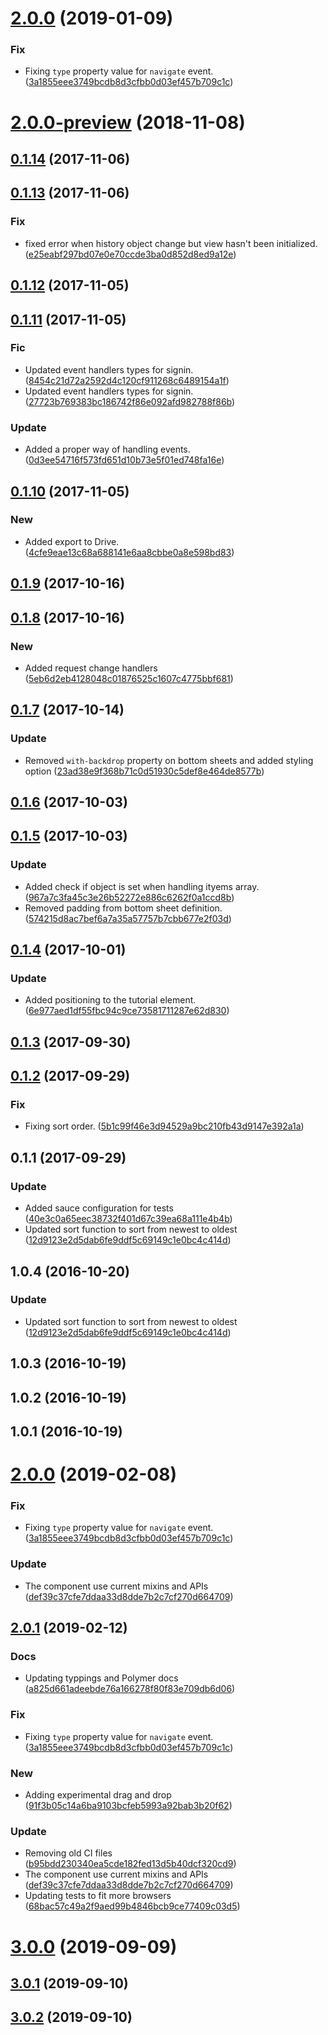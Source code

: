 <a name="2.0.0"></a>
# [2.0.0](https://github.com/advanced-rest-client/history-panel/compare/0.1.13...2.0.0) (2019-01-09)


### Fix

* Fixing `type` property  value for `navigate` event. ([3a1855eee3749bcdb8d3cfbb0d03ef457b709c1c](https://github.com/advanced-rest-client/history-panel/commit/3a1855eee3749bcdb8d3cfbb0d03ef457b709c1c))



<a name="2.0.0-preview"></a>
# [2.0.0-preview](https://github.com/advanced-rest-client/history-panel/compare/0.1.13...2.0.0-preview) (2018-11-08)




<a name="0.1.14"></a>
## [0.1.14](https://github.com/advanced-rest-client/history-panel/compare/0.1.13...0.1.14) (2017-11-06)




<a name="0.1.13"></a>
## [0.1.13](https://github.com/advanced-rest-client/history-panel/compare/0.1.12...0.1.13) (2017-11-06)


### Fix

* fixed error when history object change but view hasn't been initialized. ([e25eabf297bd07e0e70ccde3ba0d852d8ed9a12e](https://github.com/advanced-rest-client/history-panel/commit/e25eabf297bd07e0e70ccde3ba0d852d8ed9a12e))



<a name="0.1.12"></a>
## [0.1.12](https://github.com/advanced-rest-client/history-panel/compare/0.1.11...0.1.12) (2017-11-05)




<a name="0.1.11"></a>
## [0.1.11](https://github.com/advanced-rest-client/history-panel/compare/0.1.10...0.1.11) (2017-11-05)


### Fic

* Updated event handlers types for signin. ([8454c21d72a2592d4c120cf911268c6489154a1f](https://github.com/advanced-rest-client/history-panel/commit/8454c21d72a2592d4c120cf911268c6489154a1f))
* Updated event handlers types for signin. ([27723b769383bc186742f86e092afd982788f86b](https://github.com/advanced-rest-client/history-panel/commit/27723b769383bc186742f86e092afd982788f86b))

### Update

* Added a proper way of handling events. ([0d3ee54716f573fd651d10b73e5f01ed748fa16e](https://github.com/advanced-rest-client/history-panel/commit/0d3ee54716f573fd651d10b73e5f01ed748fa16e))



<a name="0.1.10"></a>
## [0.1.10](https://github.com/advanced-rest-client/history-panel/compare/0.1.9...0.1.10) (2017-11-05)


### New

* Added export to Drive. ([4cfe9eae13c68a688141e6aa8cbbe0a8e598bd83](https://github.com/advanced-rest-client/history-panel/commit/4cfe9eae13c68a688141e6aa8cbbe0a8e598bd83))



<a name="0.1.9"></a>
## [0.1.9](https://github.com/advanced-rest-client/history-panel/compare/0.1.8...0.1.9) (2017-10-16)




<a name="0.1.8"></a>
## [0.1.8](https://github.com/advanced-rest-client/history-panel/compare/0.1.7...0.1.8) (2017-10-16)


### New

* Added request change handlers ([5eb6d2eb4128048c01876525c1607c4775bbf681](https://github.com/advanced-rest-client/history-panel/commit/5eb6d2eb4128048c01876525c1607c4775bbf681))



<a name="0.1.7"></a>
## [0.1.7](https://github.com/advanced-rest-client/history-panel/compare/0.1.6...0.1.7) (2017-10-14)


### Update

* Removed `with-backdrop` property on bottom sheets and added styling option ([23ad38e9f368b71c0d51930c5def8e464de8577b](https://github.com/advanced-rest-client/history-panel/commit/23ad38e9f368b71c0d51930c5def8e464de8577b))



<a name="0.1.6"></a>
## [0.1.6](https://github.com/advanced-rest-client/history-panel/compare/0.1.5...0.1.6) (2017-10-03)




<a name="0.1.5"></a>
## [0.1.5](https://github.com/advanced-rest-client/history-panel/compare/0.1.4...0.1.5) (2017-10-03)


### Update

* Added check if object is set when handling ityems array. ([967a7c3fa45c3e26b52272e886c6262f0a1ccd8b](https://github.com/advanced-rest-client/history-panel/commit/967a7c3fa45c3e26b52272e886c6262f0a1ccd8b))
* Removed padding from bottom sheet definition. ([574215d8ac7bef6a7a35a57757b7cbb677e2f03d](https://github.com/advanced-rest-client/history-panel/commit/574215d8ac7bef6a7a35a57757b7cbb677e2f03d))



<a name="0.1.4"></a>
## [0.1.4](https://github.com/advanced-rest-client/history-panel/compare/0.1.2...0.1.4) (2017-10-01)


### Update

* Added positioning to the tutorial element. ([6e977aed1df55fbc94c9ce73581711287e62d830](https://github.com/advanced-rest-client/history-panel/commit/6e977aed1df55fbc94c9ce73581711287e62d830))



<a name="0.1.3"></a>
## [0.1.3](https://github.com/advanced-rest-client/history-panel/compare/0.1.2...0.1.3) (2017-09-30)




<a name="0.1.2"></a>
## [0.1.2](https://github.com/advanced-rest-client/history-panel/compare/0.1.1...0.1.2) (2017-09-29)


### Fix

* Fixing sort order. ([5b1c99f46e3d94529a9bc210fb43d9147e392a1a](https://github.com/advanced-rest-client/history-panel/commit/5b1c99f46e3d94529a9bc210fb43d9147e392a1a))



<a name="0.1.1"></a>
## 0.1.1 (2017-09-29)


### Update

* Added sauce configuration for tests ([40e3c0a65eec38732f401d67c39ea68a111e4b4b](https://github.com/advanced-rest-client/history-panel/commit/40e3c0a65eec38732f401d67c39ea68a111e4b4b))
* Updated sort function to sort from newest to oldest ([12d9123e2d5dab6fe9ddf5c69149c1e0bc4c414d](https://github.com/advanced-rest-client/history-panel/commit/12d9123e2d5dab6fe9ddf5c69149c1e0bc4c414d))



<a name="1.0.4"></a>
## 1.0.4 (2016-10-20)


### Update

* Updated sort function to sort from newest to oldest ([12d9123e2d5dab6fe9ddf5c69149c1e0bc4c414d](https://github.com/advanced-rest-client/history-panel/commit/12d9123e2d5dab6fe9ddf5c69149c1e0bc4c414d))



<a name="1.0.3"></a>
## 1.0.3 (2016-10-19)




<a name="1.0.2"></a>
## 1.0.2 (2016-10-19)




<a name="1.0.1"></a>
## 1.0.1 (2016-10-19)




# [2.0.0](https://github.com/advanced-rest-client/history-panel/compare/0.1.13...2.0.0) (2019-02-08)


### Fix

* Fixing `type` property  value for `navigate` event. ([3a1855eee3749bcdb8d3cfbb0d03ef457b709c1c](https://github.com/advanced-rest-client/history-panel/commit/3a1855eee3749bcdb8d3cfbb0d03ef457b709c1c))

### Update

* The component use current mixins and APIs ([def39c37cfe7ddaa33d8dde7b2c7cf270d664709](https://github.com/advanced-rest-client/history-panel/commit/def39c37cfe7ddaa33d8dde7b2c7cf270d664709))



## [2.0.1](https://github.com/advanced-rest-client/history-panel/compare/0.1.13...2.0.1) (2019-02-12)


### Docs

* Updating typpings and Polymer docs ([a825d661adeebde76a166278f80f83e709db6d06](https://github.com/advanced-rest-client/history-panel/commit/a825d661adeebde76a166278f80f83e709db6d06))

### Fix

* Fixing `type` property  value for `navigate` event. ([3a1855eee3749bcdb8d3cfbb0d03ef457b709c1c](https://github.com/advanced-rest-client/history-panel/commit/3a1855eee3749bcdb8d3cfbb0d03ef457b709c1c))

### New

* Adding experimental drag and drop ([91f3b05c14a6ba9103bcfeb5993a92bab3b20f62](https://github.com/advanced-rest-client/history-panel/commit/91f3b05c14a6ba9103bcfeb5993a92bab3b20f62))

### Update

* Removing old CI files ([b95bdd230340ea5cde182fed13d5b40dcf320cd9](https://github.com/advanced-rest-client/history-panel/commit/b95bdd230340ea5cde182fed13d5b40dcf320cd9))
* The component use current mixins and APIs ([def39c37cfe7ddaa33d8dde7b2c7cf270d664709](https://github.com/advanced-rest-client/history-panel/commit/def39c37cfe7ddaa33d8dde7b2c7cf270d664709))
* Updating tests to fit more browsers ([68bac57c49a2f9aed99b4846bcb9ce77409c03d5](https://github.com/advanced-rest-client/history-panel/commit/68bac57c49a2f9aed99b4846bcb9ce77409c03d5))



# [3.0.0](https://github.com/advanced-rest-client/history-panel/compare/0.1.13...3.0.0) (2019-09-09)



## [3.0.1](https://github.com/advanced-rest-client/history-panel/compare/0.1.13...3.0.1) (2019-09-10)



## [3.0.2](https://github.com/advanced-rest-client/history-panel/compare/0.1.13...3.0.2) (2019-09-10)



